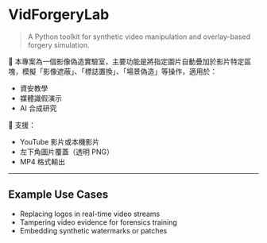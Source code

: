 # VidForgeryLab

> A Python toolkit for synthetic video manipulation and overlay-based forgery simulation.

🧪 本專案為一個影像偽造實驗室，主要功能是將指定圖片自動疊加於影片特定區塊，模擬「影像遮蔽」、「標誌置換」、「場景偽造」等操作，適用於：
- 資安教學
- 媒體識假演示
- AI 合成研究

🎯 支援：
- YouTube 影片或本機影片
- 左下角圖片覆蓋（透明 PNG）
- MP4 格式輸出

---

## Example Use Cases
- Replacing logos in real-time video streams
- Tampering video evidence for forensics training
- Embedding synthetic watermarks or patches
